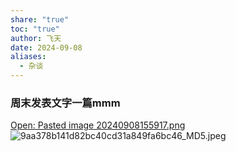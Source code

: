 ```yaml
---
share: "true"
toc: "true"
author: 飞天
date: 2024-09-08
aliases:
  - 杂谈
---
```


### 周末发表文字一篇mmm
[Open: Pasted image 20240908155917.png](attachments/9aa378b141d82bc40cd31a849fa6bc46_MD5.jpeg)
![9aa378b141d82bc40cd31a849fa6bc46_MD5.jpeg](https://flynx.dev/post/attachments/9aa378b141d82bc40cd31a849fa6bc46_MD5.jpeg)

